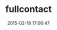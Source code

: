 ---
layout: post
title:  "fullcontact"
repo:   "fullcontact/fullcontact-api-ruby"
date:   2015-02-18 17:06:47
gemurl: https://github.com/fullcontact/fullcontact-api-ruby
---